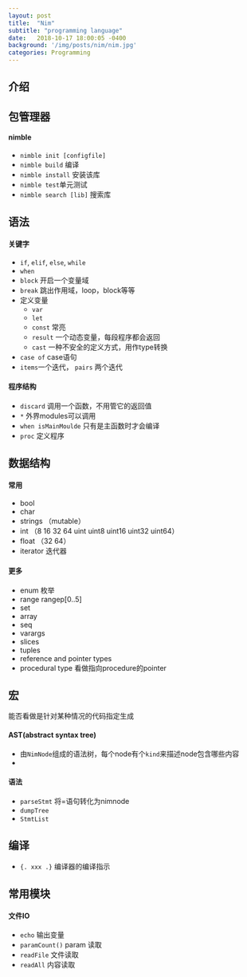 ```yaml
---
layout: post
title:  "Nim"
subtitle: "programming language"
date:   2018-10-17 18:00:05 -0400
background: '/img/posts/nim/nim.jpg'
categories: Programming
---
```

## 介绍

## 包管理器
#### nimble
- ```nimble init [configfile]```
- ```nimble build``` 编译
- ```nimble install``` 安装该库
- ```nimble test```单元测试
- ```nimble search [lib]``` 搜索库

## 语法
#### 关键字
- ```if```, ```elif```, ```else```, ```while```
- ```when```
- ```block``` 开启一个变量域
- ```break``` 跳出作用域，loop，block等等
- 定义变量
    - ```var```
    - ```let``` 
    - ```const``` 常亮
    - ```result``` 一个动态变量，每段程序都会返回
    - ```cast``` 一种不安全的定义方式，用作type转换
- ``` case of ``` case语句
- ```items```一个迭代， ```pairs``` 两个迭代

#### 程序结构
- ```discard``` 调用一个函数，不用管它的返回值
- ```*``` 外界modules可以调用
- ```when isMainMoulde``` 只有是主函数时才会编译
- ```proc``` 定义程序
#### 

## 数据结构
#### 常用
- bool
- char
- strings  （mutable）
- int （8 16 32 64 uint uint8 uint16 uint32 uint64）
- float （32 64）
- iterator 迭代器
#### 更多
- enum 枚举
- range    rangep[0..5] 
- set
- array
- seq
- varargs
- slices
- tuples
- reference and pointer types
- procedural type 看做指向procedure的pointer

## 宏
能否看做是针对某种情况的代码指定生成
#### AST(abstract syntax tree)
- 由```NimNode```组成的语法树，每个node有个```kind```来描述node包含哪些内容
- 
#### 语法
- ```parseStmt``` 将=语句转化为nimnode
- ```dumpTree```
- ```StmtList```

## 编译
- ```{. xxx .}``` 编译器的编译指示

## 常用模块
#### 文件IO
- ```echo``` 输出变量
- ```paramCount()``` param 读取
- ```readFile``` 文件读取
- ```readAll``` 内容读取